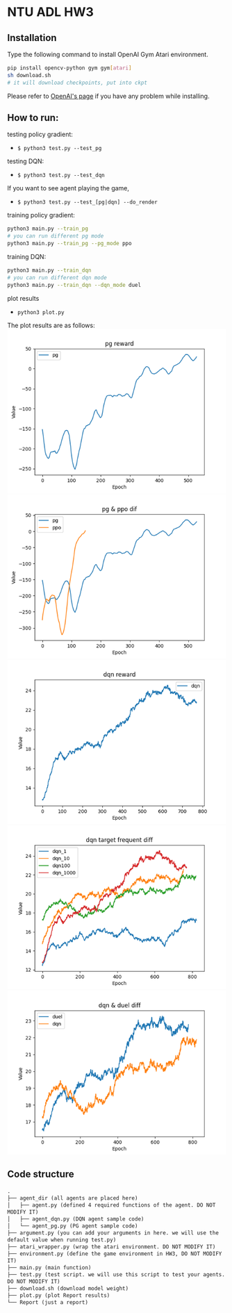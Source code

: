 # NTU ADL HW3

## Installation
Type the following command to install OpenAI Gym Atari environment.

```sh
pip install opencv-python gym gym[atari]
sh download.sh
# it will download checkpoints, put into ckpt
```

Please refer to [OpenAI's page](https://github.com/openai/gym) if you have any problem while installing.

## How to run:
testing policy gradient:
* `$ python3 test.py --test_pg`

testing DQN:
* `$ python3 test.py --test_dqn`

If you want to see agent playing the game,
* `$ python3 test.py --test_[pg|dqn] --do_render`

training policy gradient:
```sh
python3 main.py --train_pg
# you can run different pg mode
python3 main.py --train_pg --pg_mode ppo
```

training DQN:
```sh
python3 main.py --train_dqn
# you can run different dqn mode
python3 main.py --train_dqn --dqn_mode duel
```

plot results
* `python3 plot.py`

The plot results are as follows:
![image](https://github.com/archiexdex/NTU_ADL_HW3/blob/master/imgs/pg_reward.png)
![image](https://github.com/archiexdex/NTU_ADL_HW3/blob/master/imgs/pg_dif.png)
![image](https://github.com/archiexdex/NTU_ADL_HW3/blob/master/imgs/dqn_reward.png)
![image](https://github.com/archiexdex/NTU_ADL_HW3/blob/master/imgs/dqn_diff_p2.png)
![image](https://github.com/archiexdex/NTU_ADL_HW3/blob/master/imgs/dqn_diff_p3.png)

## Code structure
```
.
├── agent_dir (all agents are placed here)
│   ├── agent.py (defined 4 required functions of the agent. DO NOT MODIFY IT)
│   ├── agent_dqn.py (DQN agent sample code)
│   └── agent_pg.py (PG agent sample code)
├── argument.py (you can add your arguments in here. we will use the default value when running test.py)
├── atari_wrapper.py (wrap the atari environment. DO NOT MODIFY IT)
├── environment.py (define the game environment in HW3, DO NOT MODIFY IT)
├── main.py (main function)
├── test.py (test script. we will use this script to test your agents. DO NOT MODIFY IT)
├── download.sh (download model weight)
├── plot.py (plot Report results)
└── Report (just a report)
```
